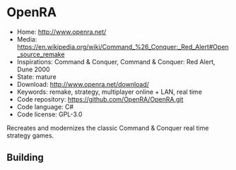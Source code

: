 # OpenRA

- Home: http://www.openra.net/
- Media: https://en.wikipedia.org/wiki/Command_%26_Conquer:_Red_Alert#Open_source_remake
- Inspirations: Command & Conquer, Command & Conquer: Red Alert, Dune 2000
- State: mature
- Download: http://www.openra.net/download/
- Keywords: remake, strategy, multiplayer online + LAN, real time
- Code repository: https://github.com/OpenRA/OpenRA.git
- Code language: C#
- Code license: GPL-3.0

Recreates and modernizes the classic Command & Conquer real time strategy games.

## Building
